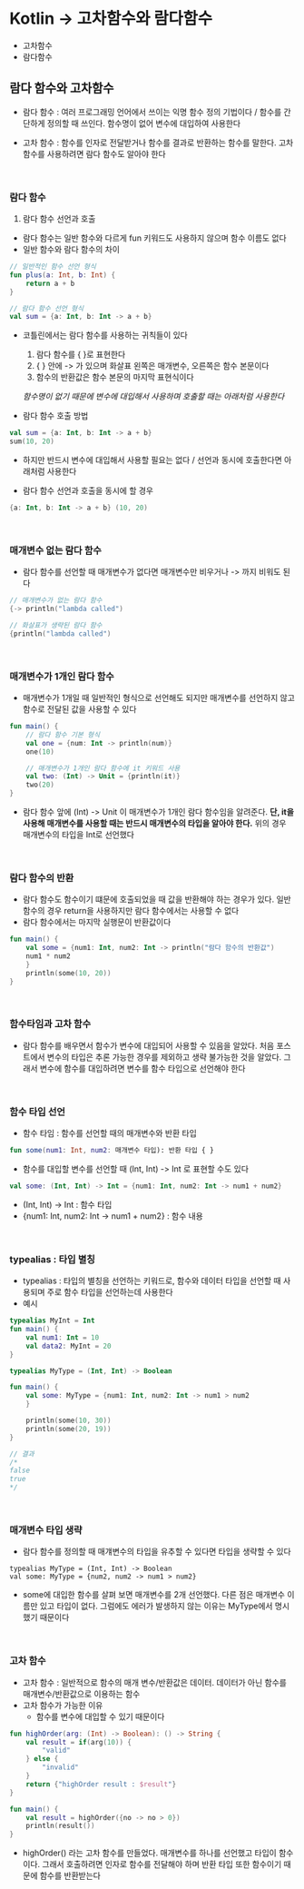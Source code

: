 # Kotlin -> 고차함수와 람다함수

* 고차함수
* 람다함수

## 람다 함수와 고차함수

* 람다 함수 : 여러 프로그래밍 언어에서 쓰이는 익명 함수 정의 기법이다 / 함수를 간단하게 정의할 때 쓰인다. 함수명이 없어 변수에 대입하여 사용한다

* 고차 함수 : 함수를 인자로 전달받거나 함수를 결과로 반환하는 함수를 말한다. 고차 함수를 사용하려면 람다 함수도 알아야 한다

<br>

### 람다 함수

1. 람다 함수 선언과 호출

* 람다 함수는 일반 함수와 다르게 fun 키워드도 사용하지 않으며 함수 이름도 없다
* 일반 함수와 람다 함수의 차이

```kt
// 일반적인 함수 선언 형식
fun plus(a: Int, b: Int) {
    return a + b
}

// 람다 함수 선언 형식
val sum = {a: Int, b: Int -> a + b}
```

* 코틀린에서는 람다 함수를 사용하는 귀칙들이 있다
    1. 람다 함수를 { }로 표현한다
    2. { } 안에 -> 가 있으며 화살표 왼쪽은 매개변수, 오른쪽은 함수 본문이다
    3. 함수의 반환값은 함수 본문의 마지막 표현식이다

    *함수명이 없기 때문에 변수에 대입해서 사용하며 호출할 때는 아래처럼 사용한다*

* 람다 함수 호출 방법

```kt
val sum = {a: Int, b: Int -> a + b}
sum(10, 20)
```

* 하지만 반드시 변수에 대입해서 사용할 필요는 없다 / 선언과 동시에 호출한다면 아래처럼 사용한다

* 람다 함수 선언과 호출을 동시에 할 경우

```kt
{a: Int, b: Int -> a + b} (10, 20)
```

<br>

### 매개변수 없는 람다 함수

* 람다 함수를 선언할 때 매개변수가 없다면 매개변수만 비우거나 -> 까지 비워도 된다

```kt
// 매개변수가 없는 람다 함수
{-> println("lambda called")

// 화살표가 생략된 람다 함수
{println("lambda called")
```

<br>

### 매개변수가 1개인 람다 함수

* 매개변수가 1개일 때 일반적인 형식으로 선언해도 되지만 매개변수를 선언하지 않고 함수로 전달된 값을 사용할 수 있다

```kt
fun main() {
    // 람다 함수 기본 형식
    val one = {num: Int -> println(num)}
    one(10)

    // 매개변수가 1개인 람다 함수에 it 키워드 사용
    val two: (Int) -> Unit = {println(it)}
    two(20)
}
```

* 람다 함수 앞에 (Int) -> Unit 이 매개변수가 1개인 람다 함수임을 알려준다. **단, it을 사용해 매개변수를 사용할 때는 반드시 매개변수의 타입을 알아야 한다.** 위의 경우 매개변수의 타입을 Int로 선언했다

<br>

### 람다 함수의 반환

* 람다 함수도 함수이기 떄문에 호출되었을 때 값을 반환해야 하는 경우가 있다. 일반 함수의 경우 return을 사용하지만 람다 함수에서는 사용할 수 없다
* 람다 함수에서는 마지막 실행문이 반환값이다

``` kt
fun main() {
    val some = {num1: Int, num2: Int -> println("람다 함수의 반환값")
    num1 * num2
    }
    println(some(10, 20))
}
```

<br>

### 함수타임과 고차 함수

* 람다 함수를 배우면서 함수가 변수에 대입되어 사용할 수 있음을 알았다. 처음 포스트에서 변수의 타입은 추론 가능한 경우를 제외하고 생략 불가능한 것을 알았다. 그래서 변수에 함수를 대입하려면 변수를 함수 타입으로 선언해야 한다

<br>

### 함수 타입 선언

* 함수 타임 : 함수를 선언할 때의 매개변수와 반환 타입

```kt
fun some(num1: Int, num2: 매개변수 타입): 반환 타입 { }
```

* 함수를 대입할 변수를 선언할 때 (Int, Int) -> Int 로 표현할 수도 있다

```kt
val some: (Int, Int) -> Int = {num1: Int, num2: Int -> num1 + num2}
```

* (Int, Int) -> Int : 함수 타입
* {num1: Int, num2: Int -> num1 + num2} : 함수 내용

<br>

### typealias : 타입 별칭 

* typealias : 타입의 별칭을 선언하는 키워드로, 함수와 데이터 타입을 선언할 때 사용되며 주로 함수 타입을 선언하는데 사용한다
* 예시

```kt
typealias MyInt = Int
fun main() {
    val num1: Int = 10
    val data2: MyInt = 20
}
```

```kt
typealias MyType = (Int, Int) -> Boolean

fun main() {
    val some: MyType = {num1: Int, num2: Int -> num1 > num2
    }

    println(some(10, 30))
    println(some(20, 19))
}

// 결과
/*
false
true
*/
```

<br>

### 매개변수 타입 생략

* 람다 함수를 정의할 때 매걔변수의 타입을 유추할 수 있다면 타입을 생략할 수 있다

```
typealias MyType = (Int, Int) -> Boolean
val some: MyType = {num2, num2 -> num1 > num2}
```

* some에 대입한 함수를 살펴 보면 매개변수를 2개 선언했다. 다른 점은 매개변수 이름만 있고 타입이 없다. 그럼에도 에러가 발생하지 않는 이유는 MyType에서 명시했기 때문이다

<br>

### 고차 함수

* 고차 함수 : 일반적으로 함수의 매개 변수/반환값은 데이터. 데이터가 아닌 함수를 매개변수/반환값으로 이용하는 함수
* 고차 함수가 가능한 이유
    * 함수를 변수에 대입할 수 있기 때문이다

```kt
fun highOrder(arg: (Int) -> Boolean): () -> String {
    val result = if(arg(10)) {
        "valid"
    } else {
        "invalid"
    }
    return {"highOrder result : $result"}
}

fun main() {
    val result = highOrder({no -> no > 0})
    println(result())
}
```

* highOrder() 라는 고차 함수를 만들었다. 매개변수를 하나를 선언했고 타입이 함수이다. 그래서 호출하려면 인자로 함수를 전달해야 하며 반환 타입 또한 함수이기 때문에 함수를 반환받는다